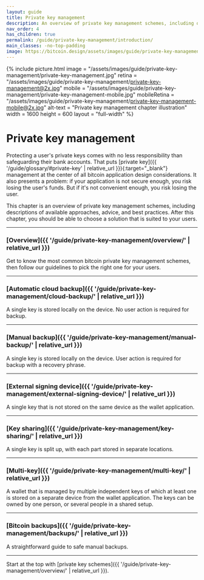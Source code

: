 ```yaml
---
layout: guide
title: Private key management
description: An overview of private key management schemes, including descriptions of  available approaches, some advice and best practices.
nav_order: 4
has_children: true
permalink: /guide/private-key-management/introduction/
main_classes: -no-top-padding
image: https://bitcoin.design/assets/images/guide/private-key-management/private-key-management-preview.jpg
---
```


<!--

Editor's notes

A brief introduction and summary of all pages in this section. The idea is that readers
scan this page to get an overview of the section and then decide which topics to dive into.

-->

{% include picture.html
   image = "/assets/images/guide/private-key-management/private-key-management.jpg"
   retina = "/assets/images/guide/private-key-management/private-key-management@2x.jpg"
   mobile = "/assets/images/guide/private-key-management/private-key-management-mobile.jpg"
   mobileRetina = "/assets/images/guide/private-key-management/private-key-management-mobile@2x.jpg"
   alt-text = "Private key management chapter illustration"
   width = 1600
   height = 600
   layout = "full-width"
%}

# Private key management

Protecting a user's private keys comes with no less responsibility than safeguarding their bank accounts. That puts [private key]({{ '/guide/glossary/#private-key' | relative_url }}){:target="_blank"} management at the center of all bitcoin application design considerations. It also presents a problem: if your application is not secure enough, you risk losing the user's funds. But if it's not convenient enough, you risk losing the user.

This chapter is an overview of private key management schemes, including descriptions of available approaches, advice, and best practices. After this chapter, you should be able to choose a solution that is suited to your users.

---

###  [Overview]({{ '/guide/private-key-management/overview/' | relative_url }})

Get to know the most common bitcoin private key management schemes, then follow our guidelines to pick the right one for your users.

---

### [Automatic cloud backup]({{ '/guide/private-key-management/cloud-backup/' | relative_url }})

A single key is stored locally on the device. No user action is required for backup.

---

### [Manual backup]({{ '/guide/private-key-management/manual-backup/' | relative_url }})

A single key is stored locally on the device. User action is required for backup with a recovery phrase.

---

### [External signing device]({{ '/guide/private-key-management/external-signing-device/' | relative_url }})

A single key that is not stored on the same device as the wallet application.

---

### [Key sharing]({{ '/guide/private-key-management/key-sharing/' | relative_url }})

A single key is split up, with each part stored in separate locations.

---

### [Multi-key]({{ '/guide/private-key-management/multi-key/' | relative_url }})

A wallet that is managed by multiple independent keys of which at least one is stored on a separate device from the wallet application. The keys can be owned by one person, or several people in a shared setup.

---

### [Bitcoin backups]({{ '/guide/private-key-management/backups/' | relative_url }})

A straightforward guide to safe manual backups.

---

Start at the top with [private key schemes]({{ '/guide/private-key-management/overview/' | relative_url }}).

